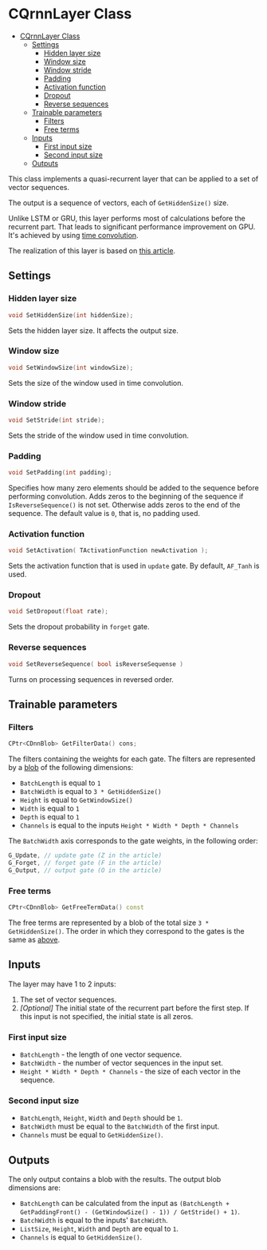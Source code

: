 # CQrnnLayer Class

<!-- TOC -->

- [CQrnnLayer Class](#cqrnnlayer-class)
    - [Settings](#settings)
        - [Hidden layer size](#hidden-layer-size)
        - [Window size](#window-size)
        - [Window stride](#window-stride)
        - [Padding](#padding)
        - [Activation function](#activation-function)
        - [Dropout](#dropout)
        - [Reverse sequences](#reverse-sequences)
    - [Trainable parameters](#trainable-parameters)
        - [Filters](#filters)
        - [Free terms](#free-terms)
    - [Inputs](#inputs)
        - [First input size](#first-input-size)
        - [Second input size](#second-input-size)
    - [Outputs](#outputs)

<!-- /TOC -->

This class implements a quasi-recurrent layer that can be applied to a set of vector sequences.

The output is a sequence of vectors, each of `GetHiddenSize()` size.

Unlike LSTM or GRU, this layer performs most of calculations before the recurrent part.
That leads to significant performance improvement on GPU.
It's achieved by using [time convolution](ConvolutionLayers/TimeConvLayer.md).

The realization of this layer is based on [this article](https://arxiv.org/abs/1611.01576).

## Settings

### Hidden layer size

```c++
void SetHiddenSize(int hiddenSize);
```

Sets the hidden layer size. It affects the output size.

### Window size

```c++
void SetWindowSize(int windowSize);
```

Sets the size of the window used in time convolution.

### Window stride

```c++
void SetStride(int stride);
```

Sets the stride of the window used in time convolution.

### Padding

```c++
void SetPadding(int padding);
```

Specifies how many zero elements should be added to the sequence before performing convolution. Adds zeros to the beginning of the sequence if `IsReverseSequence()` is not set. Otherwise adds zeros to the end of the sequence. The default value is `0`, that is, no padding used.

### Activation function

```c++
void SetActivation( TActivationFunction newActivation );
```

Sets the activation function that is used in `update` gate. By default, `AF_Tanh` is used.

### Dropout

```c++
void SetDropout(float rate);
```

Sets the dropout probability in `forget` gate.

### Reverse sequences

```c++
void SetReverseSequence( bool isReverseSequense )
```

Turns on processing sequences in reversed order.

## Trainable parameters

### Filters

```c++
CPtr<CDnnBlob> GetFilterData() cons;
```

The filters containing the weights for each gate. The filters are represented by a [blob](DnnBlob.md) of the following dimensions:

- `BatchLength` is equal to `1`
- `BatchWidth` is equal to `3 * GetHiddenSize()`
- `Height` is equal to `GetWindowSize()`
- `Width` is equal to `1`
- `Depth` is equal to `1`
- `Channels` is equal to the inputs `Height * Width * Depth * Channels`

The `BatchWidth` axis corresponds to the gate weights, in the following order:

```c++
G_Update, // update gate (Z in the article)
G_Forget, // forget gate (F in the article)
G_Output, // output gate (O in the article)
```

### Free terms

```c++
CPtr<CDnnBlob> GetFreeTermData() const
```

The free terms are represented by a blob of the total size `3 * GetHiddenSize()`. The order in which they correspond to the gates is the same as [above](#filters).

## Inputs

The layer may have 1 to 2 inputs:

1. The set of vector sequences.
2. *[Optional]* The initial state of the recurrent part before the first step. If this input is not specified, the initial state is all zeros.

### First input size

- `BatchLength` - the length of one vector sequence.
- `BatchWidth` - the number of vector sequences in the input set.
- `Height * Width * Depth * Channels` - the size of each vector in the sequence.

### Second input size

- `BatchLength`, `Height`, `Width` and `Depth` should be `1`.
- `BatchWidth` must be equal to the `BatchWidth` of the first input.
- `Channels` must be equal to `GetHiddenSize()`.

## Outputs

The only output contains a blob with the results. The output blob dimensions are:

- `BatchLength` can be calculated from the input as `(BatchLength + GetPaddingFront() - (GetWindowSize() - 1)) / GetStride() + 1)`.
- `BatchWidth` is equal to the inputs' `BatchWidth`.
- `ListSize`, `Height`, `Width` and `Depth` are equal to `1`.
- `Channels` is equal to `GetHiddenSize()`.
